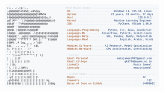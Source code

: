 <picture>
  <source srcset="https://raw.githubusercontent.com/mmazinjameel/mmazinjameel/main/dark_mode.svg?v=1759378337" media="(prefers-color-scheme: dark)">
  <img src="https://raw.githubusercontent.com/mmazinjameel/mmazinjameel/main/light_mode.svg?v=1759378337">
</picture>
